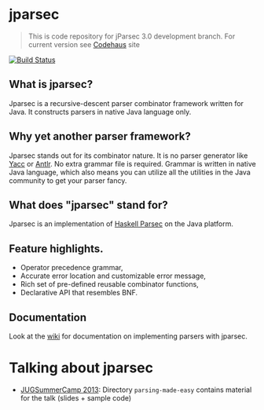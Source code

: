 jparsec
=======

> This is code repository for jParsec 3.0 development branch. For current version see [Codehaus](http://jparsec.codehaus.org/) site

[![Build Status](https://travis-ci.org/abailly/jparsec.png)](https://travis-ci.org/abailly/jparsec)

## What is jparsec?

Jparsec is a recursive-descent parser combinator framework written for Java. It constructs parsers in native Java language only.

## Why yet another parser framework?

Jparsec stands out for its combinator nature. It is no parser generator like [Yacc](http://dinosaur.compilertools.net/) or [Antlr](http://www.antlr.org/). No extra grammar file is required. Grammar is written in native Java language, which also means you can utilize all the utilities in the Java community to get your parser fancy.

## What does "jparsec" stand for?

Jparsec is an implementation of [Haskell Parsec](http://www.haskell.org/haskellwiki/Parsec) on the Java platform.

## Feature highlights.

* Operator precedence grammar,
* Accurate error location and customizable error message,
* Rich set of pre-defined reusable combinator functions,
* Declarative API that resembles BNF.

## Documentation

Look at the [wiki](https://github.com/abailly/jparsec/wiki) for documentation on implementing parsers with jparsec.

# Talking about jparsec

* [JUGSummerCamp 2013](http://www.jugsummercamp.com/edition/4): Directory `parsing-made-easy` contains material for the talk (slides + sample code)
